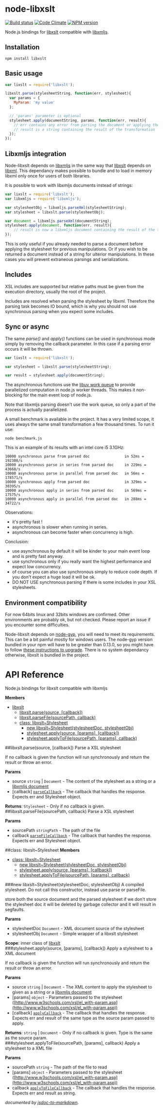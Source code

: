 node-libxslt
============

[![Build status](https://travis-ci.org/albanm/node-libxslt.svg)](https://travis-ci.org/albanm/node-libxslt)
[![Code Climate](https://codeclimate.com/github/albanm/node-libxslt/badges/gpa.svg)](https://codeclimate.com/github/albanm/node-libxslt)
[![NPM version](https://badge.fury.io/js/libxslt.svg)](http://badge.fury.io/js/libxslt)

Node.js bindings for [libxslt](http://xmlsoft.org/libxslt/) compatible with [libxmljs](https://github.com/polotek/libxmljs/issues/226).

Installation
------------

	npm install libxslt

Basic usage
-----------

```js
var lixslt = require('libxslt');

libxslt.parse(stylesheetString, function(err, stylesheet){
  var params = {
    MyParam: 'my value'
  };

  // 'params' parameter is optional
  stylesheet.apply(documentString, params, function(err, result){
    // err contains any error from parsing the document or applying the stylesheet
    // result is a string containing the result of the transformation
  });  
});
```

Libxmljs integration
--------------------

Node-libxslt depends on [libxmljs](https://github.com/polotek/libxmljs/issues/226) in the same way that [libxslt](http://xmlsoft.org/libxslt/) depends on [libxml](http://xmlsoft.org/). This dependancy makes possible to bundle and to load in memory libxml only once for users of both libraries.

It is possible to work with libxmljs documents instead of strings:

```js
var lixslt = require('libxslt');
var libxmljs = require('libxmljs');

var stylesheetObj = libxmljs.parseXml(stylesheetString);
var stylesheet = libxslt.parse(stylesheetObj);

var document = libxmljs.parseXml(documentString);
stylesheet.apply(document, function(err, result){
	// result is now a libxmljs document containing the result of the transformation
});

```

This is only useful if you already needed to parse a document before applying the stylesheet for previous manipulations.
Or if you wish to be returned a document instead of a string for ulterior manipulations.
In these cases you will prevent extraneous parsings and serializations.	

Includes
--------

XSL includes are supported but relative paths must be given from the execution directory, usually the root of the project.

Includes are resolved when parsing the stylesheet by libxml. Therefore the parsing task becomes IO bound, which is why you should not use synchronous parsing when you expect some includes.

Sync or async
-------------

The same *parse()* and *apply()* functions can be used in synchronous mode simply by removing the callback parameter.
In this case if a parsing error occurs it will be thrown.

```js
var lixslt = require('libxslt');

var stylesheet = libxslt.parse(stylesheetString);

var result = stylesheet.apply(documentString);

```

The asynchronous functions use the [libuv work queue](http://nikhilm.github.io/uvbook/threads.html#libuv-work-queue)
to provide parallelized computation in node.js worker threads. This makes it non-blocking for the main event loop of node.js.

Note that libxmljs parsing doesn't use the work queue, so only a part of the process is actually parallelized.

A small benchmark is available in the project. It has a very limited scope, it uses always the same small transformation a few thousand times.
To run it use:

    node benchmark.js

This is an example of its results with an intel core i5 3.1GHz:

```
10000 synchronous parse from parsed doc                in 52ms = 192308/s
10000 asynchronous parse in series from parsed doc     in 229ms = 43668/s
10000 asynchronous parse in parallel from parsed doc   in 56ms = 178571/s
10000 synchronous apply from parsed doc                in 329ms = 30395/s
10000 asynchronous apply in series from parsed doc     in 569ms = 17575/s
10000 asynchronous apply in parallel from parsed doc   in 288ms = 34722/s

```

Observations:
  - it's pretty fast !
  - asynchronous is slower when running in series.
  - asynchronous can become faster when concurrency is high.

Conclusion:
  - use asynchronous by default it will be kinder to your main event loop and is pretty fast anyway.
  - use synchronous only if you really want the highest performance and expect low concurrency.
  - of course you can also use synchronous simply to reduce code depth. If you don't expect a huge load it will be ok.
  - DO NOT USE synchronous parsing if there is some includes in your XSL stylesheets.

Environment compatibility
-------------------------

For now 64bits linux and 32bits windows are confirmed. Other environments are probably ok, but not checked. Please report an issue if you encounter some difficulties.

Node-libxslt depends on [node-gyp](https://github.com/TooTallNate/node-gyp), you will need to meet its requirements. This can be a bit painful mostly for windows users. The node-gyp version bundled in your npm will have to be greater than 0.13.0, so you might have to follow [these instructions to upgrade](https://github.com/TooTallNate/node-gyp/wiki/Updating-npm's-bundled-node-gyp). There is no system dependancy otherwise, libxslt is bundled in the project.

API Reference
=============
Node.js bindings for libxslt compatible with libxmljs

**Members**

* [libxslt](#module_libxslt)
  * [libxslt.parse(source, [callback])](#module_libxslt.parse)
  * [libxslt.parseFile(sourcePath, callback)](#module_libxslt.parseFile)
  * [class: libxslt~Stylesheet](#module_libxslt..Stylesheet)
    * [new libxslt~Stylesheet(stylesheetDoc, stylesheetObj)](#new_module_libxslt..Stylesheet)
    * [stylesheet.apply(source, [params], [callback])](#module_libxslt..Stylesheet#apply)
    * [stylesheet.applyToFile(sourcePath, [params], callback)](#module_libxslt..Stylesheet#applyToFile)

<a name="module_libxslt.parse"></a>
##libxslt.parse(source, [callback])
Parse a XSL stylesheet

If no callback is given the function will run synchronously and return the result or throw an error.

**Params**

- source `string` | `Document` - The content of the stylesheet as a string or a [libxmljs document](https://github.com/polotek/libxmljs/wiki/Document)  
- \[callback\] <code>[parseCallback](#parseCallback)</code> - The callback that handles the response. Expects err and Stylesheet object.  

**Returns**: `Stylesheet` - Only if no callback is given.  
<a name="module_libxslt.parseFile"></a>
##libxslt.parseFile(sourcePath, callback)
Parse a XSL stylesheet

**Params**

- sourcePath `stringPath` - The path of the file  
- callback <code>[parseFileCallback](#parseFileCallback)</code> - The callback that handles the response. Expects err and Stylesheet object.  

<a name="module_libxslt..Stylesheet"></a>
##class: libxslt~Stylesheet
**Members**

* [class: libxslt~Stylesheet](#module_libxslt..Stylesheet)
  * [new libxslt~Stylesheet(stylesheetDoc, stylesheetObj)](#new_module_libxslt..Stylesheet)
  * [stylesheet.apply(source, [params], [callback])](#module_libxslt..Stylesheet#apply)
  * [stylesheet.applyToFile(sourcePath, [params], callback)](#module_libxslt..Stylesheet#applyToFile)

<a name="new_module_libxslt..Stylesheet"></a>
###new libxslt~Stylesheet(stylesheetDoc, stylesheetObj)
A compiled stylesheet. Do not call this constructor, instead use parse or parseFile.

store both the source document and the parsed stylesheet
if we don't store the stylesheet doc it will be deleted by garbage collector and it will result in segfaults.

**Params**

- stylesheetDoc `Document` - XML document source of the stylesheet  
- stylesheetObj `Document` - Simple wrapper of a libxslt stylesheet  

**Scope**: inner class of [libxslt](#module_libxslt)  
<a name="module_libxslt..Stylesheet#apply"></a>
###stylesheet.apply(source, [params], [callback])
Apply a stylesheet to a XML document

If no callback is given the function will run synchronously and return the result or throw an error.

**Params**

- source `string` | `Document` - The XML content to apply the stylesheet to given as a string or a [libxmljs document](https://github.com/polotek/libxmljs/wiki/Document)  
- \[params\] `object` - Parameters passed to the stylesheet ([http://www.w3schools.com/xsl/el_with-param.asp](http://www.w3schools.com/xsl/el_with-param.asp))  
- \[callback\] <code>[applyCallback](#Stylesheet..applyCallback)</code> - The callback that handles the response. Expects err and result of the same type as the source param passed to apply.  

**Returns**: `string` | `Document` - Only if no callback is given. Type is the same as the source param.  
<a name="module_libxslt..Stylesheet#applyToFile"></a>
###stylesheet.applyToFile(sourcePath, [params], callback)
Apply a stylesheet to a XML file

**Params**

- sourcePath `string` - The path of the file to read  
- \[params\] `object` - Parameters passed to the stylesheet ([http://www.w3schools.com/xsl/el_with-param.asp](http://www.w3schools.com/xsl/el_with-param.asp))  
- callback <code>[applyToFileCallback](#Stylesheet..applyToFileCallback)</code> - The callback that handles the response. Expects err and result as string.  

*documented by [jsdoc-to-markdown](https://github.com/75lb/jsdoc-to-markdown)*.